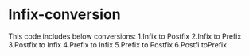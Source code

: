# Infix-conversion
This code includes below conversions:
1.Infix to Postfix
2.Infix to Prefix
3.Postfix to Infix
4.Prefix to Infix
5.Prefix to Postfix
6.Postfi toPrefix
